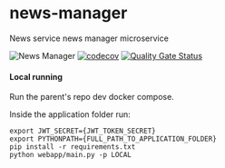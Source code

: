 # news-manager
News service news manager microservice

![News Manager](https://github.com/DeejayRevok/news-manager/workflows/News%20Manager/badge.svg?branch=develop)
[![codecov](https://codecov.io/gh/DeejayRevok/news-manager/branch/develop/graph/badge.svg?token=AOD98UF75k)](https://codecov.io/gh/DeejayRevok/news-manager)
[![Quality Gate Status](https://sonarcloud.io/api/project_badges/measure?project=DeejayRevok_news-manager&metric=alert_status)](https://sonarcloud.io/dashboard?id=DeejayRevok_news-manager)

#### Local running

Run the parent's repo dev docker compose.

Inside the application folder run:
```
export JWT_SECRET={JWT_TOKEN_SECRET}
export PYTHONPATH={FULL_PATH_TO_APPLICATION_FOLDER}
pip install -r requirements.txt
python webapp/main.py -p LOCAL
```
